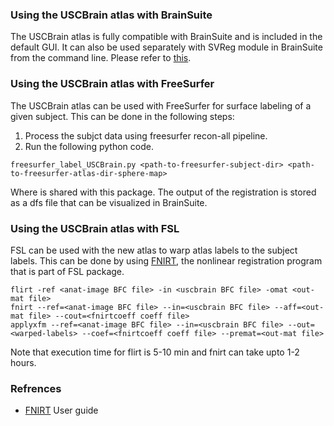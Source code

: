 ### Using the USCBrain atlas with BrainSuite
The USCBrain atlas is fully compatible with BrainSuite and is included in the default GUI. It can also be used separately with SVReg module in BrainSuite from the command line. Please refer to [this](http://brainsuite.org/processing/svreg/usage/).

### Using the USCBrain atlas with FreeSurfer
The USCBrain atlas can be used with FreeSurfer for surface labeling of a given subject. This can be done in the following steps:

1. Process the subjct data using freesurfer recon-all pipeline.
2. Run the following python code.
``` 
freesurfer_label_USCBrain.py <path-to-freesurfer-subject-dir> <path-to-freesurfer-atlas-dir-sphere-map>
```
Where <path-to-freesurfer-atlas-dir-sphere-map> is shared with this package.
The output of the registration is stored as a dfs file that can be visualized in BrainSuite.

### Using the USCBrain atlas with FSL

FSL can be used with the new atlas to warp atlas labels to the subject labels. This can be done by using [FNIRT](https://fsl.fmrib.ox.ac.uk/fsl/fslwiki/FNIRT), the nonlinear registration program that is part of FSL package. 

```
flirt -ref <anat-image BFC file> -in <uscbrain BFC file> -omat <out-mat file>
fnirt --ref=<anat-image BFC file> --in=<uscbrain BFC file> --aff=<out-mat file> --cout=<fnirtcoeff coeff file>
applyxfm --ref=<anat-image BFC file> --in=<uscbrain BFC file> --out=<warped-labels> --coef=<fnirtcoeff coeff file> --premat=<out-mat file>
```
Note that execution time for flirt is 5-10 min and fnirt can take upto 1-2 hours. 

### Refrences
* [FNIRT](http://web.mit.edu/fsl_v5.0.8/fsl/doc/wiki/FNIRT(2f)UserGuide.html#Now_what.3F_--_applywarp.21) User guide
